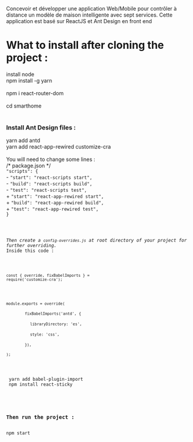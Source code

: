 Concevoir et développer une application Web/Mobile pour contrôler à
distance un modèle de maison intelligente avec sept services.
Cette application est basé sur ReactJS et Ant Design en front end

<h1>What to install after cloning the project :</h1>
install node<br>
npm install -g yarn<br><br>
npm i react-router-dom<br>
<br>
cd smarthome<br>
<br>
<h3>Install Ant Design files :</h3>
yarn add antd<br>
yarn add react-app-rewired customize-cra<br><br>
You will need to change some lines : <br>
/* package.json */<br>
<code>"scripts": {</code><br>
-   <code>"start": "react-scripts start",</code><br>
-   <code>"build": "react-scripts build",</code><br>
-   <code>"test": "react-scripts test",</code><br>
+   <code>"start": "react-app-rewired start",</code><br>
+   <code>"build": "react-app-rewired build",</code><br>
+   <code>"test": "react-app-rewired test",</code><br>
<code>}
<br>
<br>
<i>Then create a <code>config-overrides.js</code> at root directory of your project for further overriding.</i>
Inside this code :<br> <br>

<code>const { override, fixBabelImports } = require('customize-cra');</code>

<br>
<code>module.exports = override(</code><br>
       <code>fixBabelImports('antd', {</code><br>
         <code>libraryDirectory: 'es',</code><br>
         <code>style: 'css',</code><br>
       <code>}),</code><br>
<code>);</code><br>


<br> yarn add babel-plugin-import<br>
npm install react-sticky<br>
<br>
<h3>Then run the project :</h3>
npm start<br>
